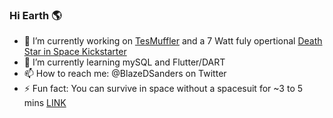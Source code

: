 ### Hi Earth 🌎

- 🔭 I’m currently working on [TesMuffler](https://github.com/OpenSourceIronman/Tes) and a 7 Watt fuly opertional [Death Star in Space Kickstarter](http://www.deathstarinspace.com)
- 🌱 I’m currently learning mySQL and Flutter/DART
- 📫 How to reach me: @BlazeDSanders on Twitter
- ⚡ Fun fact: You can survive in space without a spacesuit for ~3 to 5 mins [LINK](http://teacherlink.ed.usu.edu/tlnasa/reference/imaginedvd/files/imagine/docs/ask_astro/answers/970603.html)
